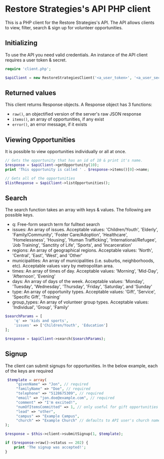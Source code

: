# Restore Strategies's API PHP client

This is a PHP client for the Restore Strategies's API. The API allows clients to view, filter, search & sign up for volunteer opportunities.

## Initializing

To use the API you need valid credentials. An instance of the API client requires a user token & secret.

```PHP
require 'client.php';

$apiClient = new RestoreStrategiesClient('<a_user_token>', '<a_user_secet>');
```

## Returned values

This client returns Response objects. A Response object has 3 functions:

* ```raw()```, an objectified version of the server's raw JSON response
* ```items()```, an array of opportunities, if any exist
* ```error()```, an error message, if it exists

## Viewing Opportunities

It is possible to view opportunities individually or all at once.

```PHP
// Gets the opportunity that has an id of 10 & print it's name.
$response = $apiClient->getOpportunity(10);
print 'This opportunity is called ' . $response->items()[0]->name;

// Gets all of the opportunities
$listResponse = $apiClient->listOpportunities();
```

## Search

The search function takes an array with keys & values. The following are possible keys.

* q: Free-form search term for fulltext search
* issues: An array of issues. Acceptable values: 'Children/Youth', 'Elderly', 'Family/Community', 'Foster Care/Adoption', 'Healthcare', 'Homelessness', 'Housing', 'Human Trafficking', 'International/Refugee', 'Job Training', 'Sanctity of Life', 'Sports', and 'Incarceration'
* regions: An array of geographical regions. Acceptable values: 'North', 'Central', 'East', 'West', and 'Other'
* municipalities: An array of municipalities (i.e. suburbs, neighborhoods, etc). Acceptable values vary by metropolitan area.
* times: An array of times of day. Acceptable values: 'Morning', 'Mid-Day', 'Afternoon', 'Evening'
* days: An array of days of the week. Acceptable values: 'Monday', 'Tuesday', 'Wednesday', 'Thursday', 'Friday', 'Saturday', and 'Sunday'
* type: An array of opportunity types. Acceptable values: 'Gift', 'Service', 'Specific Gift', 'Training'
* group_types: An array of volunteer group types. Acceptable values: 'Individual', 'Group', 'Family'

```PHP
$searchParams = [
    'q' => 'kids and sports',
    'issues' => ['Children/Youth', 'Education']
];

$response = $apiClient->search($searchParams);
```

## Signup

The client can submit signups for opportunities. In the below example, each of the keys are required

```PHP
 $template = array(
     "givenName" => "Jon", // required
     "familyName" => "Doe", // required
     "telephone" => "5128675309", // required
     "email" => "jon.doe@example.com", // required
     "comment" => "I'm excited!",
     "numOfItemsCommitted" => 1, // only useful for gift opportunities
     "lead" => "other",
     "campus" => "Example Campus",
     "church" => "Example Church" // defaults to API user's church name
);

$response = $this->client->submitSignup(1, $template);

if ($response->raw()->status == 202) {
    print 'The signup was accepted!';
}
```
